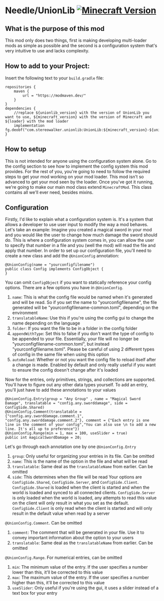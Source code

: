# Needle/UnionLib [![Minecraft Version](https://img.shields.io/badge/minecraft-1.21-blue.svg)](#)

## What is the purpose of this mod
This mod only does two things, first is making developing multi-loader mods as simple as possible and the second is a configuration system that's very intuitive to use and lacks complexity.

## How to add to your Project:

Insert the following text to your `build.gradle` file:
```
repositories {
    maven {
        url = "https://modmaven.dev/"
    }
}
dependencies {
	//replace ${unionlib_version} with the version of UnionLib you want to use, ${minecraft_version} with the version of Minecraft and ${loader} with the mod loader
    implementation fg.deobf("com.stereowalker.unionlib:UnionLib:${minecraft_version}-${unionlib_version}-${loader}")
}
```

## How to setup
This is not intended for anyone using the configuration system alone. Go to the config section to see how to implement the config system this mod provides. For the rest of you, you're going to need to follow the required steps to get your mod working on your mod loader. This mod isn't so advanced to get your mod seen by the loader.
Once you've got it running, we're going to make our main mod class extend `MinecraftMod`. This class contains all we'll ever need, besides mixins.

## Configuration
Firstly, I'd like to explain what a configuration system is. It's a system that allows a developer to use user input to modify the way a mod behaves. Let's take an example: Imagine you created a magical sword in your mod and you would like the user to change how much damage the sword should do. This is where a configuration system comes in, you can allow the user to specify that number in a file and you (well the mod) will read the file and apply that number.
In order to set up our configuration file, you'll need to create a new class and add the `@UnionConfig` annotation:
```
@UnionConfig(name = "yourconfigfilename")
public class Config implements ConfigObject {
}
```
You can omit `ConfigObject` if you want to statically reference your config options. There are a few options you have in `@UnionConfig`.
1) `name`: This is what the config file would be named when it's generated and will be read. So if you set the name to "yourconfigfilename", the file generated will be "yourconfigfilename-common.toml", depending on the environment
2) `translatableName`: Use this if you're using the config gui to change the name depending on the language
3) `folder`: If you want the file to be in a folder in the config folder
4) `appendWithType`: Set this to false if you don't want the type of config to be appended to your file. Essentially, your file will no longer be "yourconfigfilename-common.toml", but instead "yourconfigfilename.toml". Please be careful of using 2 different types of config in the same file when using this option
5) `autoReload`: Whether or not you want the config file to reload itself after a change is made. Enabled by default and only really useful if you want to ensure the config doesn't change after it's loaded

Now for the entries, only primitives, strings, and collections are supported. You'll have to figure out any other data types yourself. To add an entry, you'll just have to add these annotations to your values
```
@UnionConfig.Entry(group = "Any Group" , name = "Magical Sword Damage", translatable = "config.any.sworddamage", side = ConfigSide.Shared)
@UnionConfig.Comment(translatable = {"config.any.sworddamage.comment.1", "config.any.sworddamage.comment.2"}, comment = {"Each entry is one line in the comment of your config","You can also use \n to add a new line. It's all up to preference"})
@UnionConfig.Range(min = 1, max = 100, useSlider = true)
public int magicalSwordDamage = 20;
```
Let's go through each annotation one by one
`@UnionConfig.Entry`
1) `group`: Only useful for organizing your entries in its file. Can be omitted
2) `name`: This is the name of the option in the file and what will be read
3) `translatable`: Same deal as the `translatableName` from earlier. Can be omitted
4) `side`: This determines when the file will be read Your options are `ConfigSide.Shared`, `ConfigSide.Server`, and `ConfigSide.Client`. `ConfigSide.Shared` is loaded when the client is started and when the world is loaded and synced to all connected clients. `ConfigSide.Server` is only loaded when the world is loaded, any attempts to read this value on the client will only result in what you set as the default. `ConfigSide.Client` is only read when the client is started and will only result in the default value when read by a server

`@UnionConfig.Comment`. Can be omitted
1) `comment`: The comment that will be generated in your file. Use it to convey important information about the option to your users
2) `translatable`: Same deal as the `translatableName` from earlier. Can be omitted

`@UnionConfig.Range`. For numerical entries, can be omitted
1) `min`: The minimum value of the entry. If the user specifies a number lower than this, it'll be corrected to this value
2) `max`: The maximum value of the entry. If the user specifies a number higher than this, it'll be corrected to this value
3) `useSlider`: Only useful if you're using the gui, it uses a slider instead of a text box for your entry
